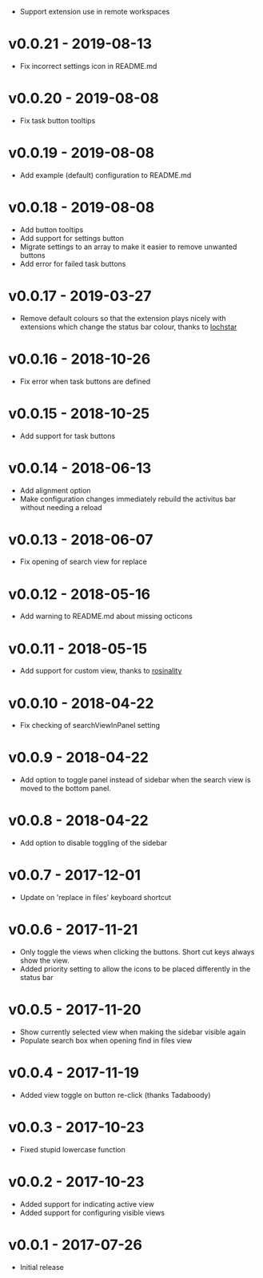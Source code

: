 -  Support extension use in remote workspaces

# v0.0.21 - 2019-08-13

- Fix incorrect settings icon in README.md

# v0.0.20 - 2019-08-08

- Fix task button tooltips

# v0.0.19 - 2019-08-08

- Add example (default) configuration to README.md

# v0.0.18 - 2019-08-08

- Add button tooltips
- Add support for settings button
- Migrate settings to an array to make it easier to remove unwanted buttons
- Add error for failed task buttons

# v0.0.17 - 2019-03-27

- Remove default colours so that the extension plays nicely with extensions which change the status bar colour, thanks to [lochstar](https://github.com/lochstar)

# v0.0.16 - 2018-10-26

- Fix error when task buttons are defined

# v0.0.15 - 2018-10-25

- Add support for task buttons

# v0.0.14 - 2018-06-13

- Add alignment option
- Make configuration changes immediately rebuild the activitus bar without needing a reload

# v0.0.13 - 2018-06-07

- Fix opening of search view for replace

# v0.0.12 - 2018-05-16

- Add warning to README.md about missing octicons

# v0.0.11 - 2018-05-15

- Add support for custom view, thanks to [rosinality](https://github.com/rosinality)

# v0.0.10 - 2018-04-22

- Fix checking of searchViewInPanel setting

# v0.0.9 - 2018-04-22

- Add option to toggle panel instead of sidebar when the search view is moved to the bottom panel.

# v0.0.8 - 2018-04-22

- Add option to disable toggling of the sidebar

# v0.0.7 - 2017-12-01

- Update on 'replace in files' keyboard shortcut

# v0.0.6 - 2017-11-21

- Only toggle the views when clicking the buttons. Short cut keys always show the view.
- Added priority setting to allow the icons to be placed differently in the status bar

# v0.0.5 - 2017-11-20

- Show currently selected view when making the sidebar visible again
- Populate search box when opening find in files view

# v0.0.4 - 2017-11-19

- Added view toggle on button re-click (thanks Tadaboody)

# v0.0.3 - 2017-10-23

- Fixed stupid lowercase function

# v0.0.2 - 2017-10-23

- Added support for indicating active view
- Added support for configuring visible views

# v0.0.1 - 2017-07-26

- Initial release
